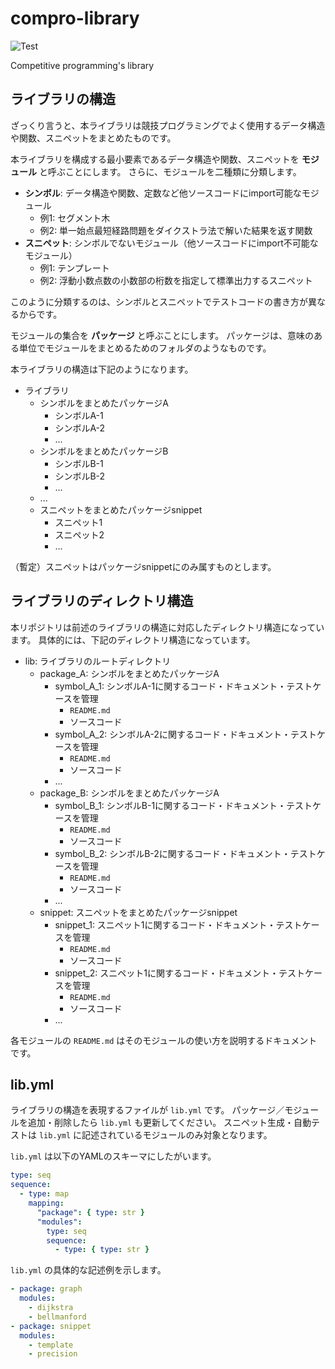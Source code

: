 # compro-library

![Test](https://github.com/wotsushi/compro-library/workflows/Rust/badge.svg)

Competitive programming's library

## ライブラリの構造

ざっくり言うと、本ライブラリは競技プログラミングでよく使用するデータ構造や関数、スニペットをまとめたものです。

本ライブラリを構成する最小要素であるデータ構造や関数、スニペットを **モジュール** と呼ぶことにします。
さらに、モジュールを二種類に分類します。

* **シンボル**: データ構造や関数、定数など他ソースコードにimport可能なモジュール
  * 例1: セグメント木
  * 例2: 単一始点最短経路問題をダイクストラ法で解いた結果を返す関数
* **スニペット**: シンボルでないモジュール（他ソースコードにimport不可能なモジュール）
  * 例1: テンプレート
  * 例2: 浮動小数点数の小数部の桁数を指定して標準出力するスニペット

このように分類するのは、シンボルとスニペットでテストコードの書き方が異なるからです。

モジュールの集合を **パッケージ** と呼ぶことにします。
パッケージは、意味のある単位でモジュールをまとめるためのフォルダのようなものです。

本ライブラリの構造は下記のようになります。

* ライブラリ
  * シンボルをまとめたパッケージA
    * シンボルA-1
    * シンボルA-2
    * ...
  * シンボルをまとめたパッケージB
    * シンボルB-1
    * シンボルB-2
    * ...
  * ...
  * スニペットをまとめたパッケージsnippet
    * スニペット1
    * スニペット2
    * ...

（暫定）スニペットはパッケージsnippetにのみ属すものとします。

## ライブラリのディレクトリ構造

本リポジトリは前述のライブラリの構造に対応したディレクトリ構造になっています。
具体的には、下記のディレクトリ構造になっています。

* lib: ライブラリのルートディレクトリ
  * package_A: シンボルをまとめたパッケージA
    * symbol_A_1: シンボルA-1に関するコード・ドキュメント・テストケースを管理
      * `README.md`
      * ソースコード
    * symbol_A_2: シンボルA-2に関するコード・ドキュメント・テストケースを管理
      * `README.md`
      * ソースコード
    * ...
  * package_B: シンボルをまとめたパッケージA
    * symbol_B_1: シンボルB-1に関するコード・ドキュメント・テストケースを管理
      * `README.md`
      * ソースコード
    * symbol_B_2: シンボルB-2に関するコード・ドキュメント・テストケースを管理
      * `README.md`
      * ソースコード
    * ...
  * snippet: スニペットをまとめたパッケージsnippet
    * snippet_1: スニペット1に関するコード・ドキュメント・テストケースを管理
      * `README.md`
      * ソースコード
    * snippet_2: スニペット1に関するコード・ドキュメント・テストケースを管理
      * `README.md`
      * ソースコード
    * ...

各モジュールの `README.md` はそのモジュールの使い方を説明するドキュメントです。

## lib.yml

ライブラリの構造を表現するファイルが `lib.yml` です。
パッケージ／モジュールを追加・削除したら `lib.yml` も更新してください。
スニペット生成・自動テストは `lib.yml` に記述されているモジュールのみ対象となります。

`lib.yml` は以下のYAMLのスキーマにしたがいます。

```yml
type: seq
sequence:
  - type: map
    mapping:
      "package": { type: str }
      "modules":
        type: seq
        sequence:
          - type: { type: str }
```

`lib.yml` の具体的な記述例を示します。

```yml
- package: graph
  modules:
    - dijkstra
    - bellmanford
- package: snippet
  modules:
    - template
    - precision
```
